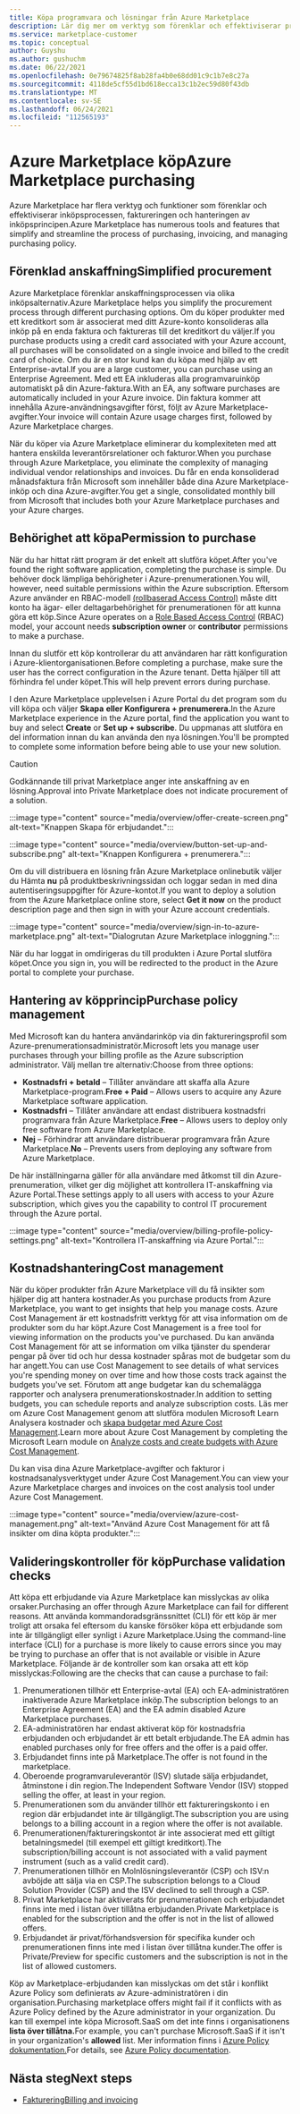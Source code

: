 ```yaml
---
title: Köpa programvara och lösningar från Azure Marketplace
description: Lär dig mer om verktyg som förenklar och effektiviserar programvaruinköp och -hantering i Azure Marketplace.
ms.service: marketplace-customer
ms.topic: conceptual
author: Guyshu
ms.author: gushuchm
ms.date: 06/22/2021
ms.openlocfilehash: 0e79674825f8ab28fa4b0e68dd01c9c1b7e8c27a
ms.sourcegitcommit: 4118de5cf55d1bd618ecca13c1b2ec59d80f43db
ms.translationtype: MT
ms.contentlocale: sv-SE
ms.lasthandoff: 06/24/2021
ms.locfileid: "112565193"
---
```

# <a name="azure-marketplace-purchasing"></a><span data-ttu-id="6f5a2-103">Azure Marketplace köp</span><span class="sxs-lookup"><span data-stu-id="6f5a2-103">Azure Marketplace purchasing</span></span>

<span data-ttu-id="6f5a2-104">Azure Marketplace har flera verktyg och funktioner som förenklar och effektiviserar inköpsprocessen, faktureringen och hanteringen av inköpsprincipen.</span><span class="sxs-lookup"><span data-stu-id="6f5a2-104">Azure Marketplace has numerous tools and features that simplify and streamline the process of purchasing, invoicing, and managing purchasing policy.</span></span>

## <a name="simplified-procurement"></a><span data-ttu-id="6f5a2-105">Förenklad anskaffning</span><span class="sxs-lookup"><span data-stu-id="6f5a2-105">Simplified procurement</span></span>

<span data-ttu-id="6f5a2-106">Azure Marketplace förenklar anskaffningsprocessen via olika inköpsalternativ.</span><span class="sxs-lookup"><span data-stu-id="6f5a2-106">Azure Marketplace helps you simplify the procurement process through different purchasing options.</span></span> <span data-ttu-id="6f5a2-107">Om du köper produkter med ett kreditkort som är associerat med ditt Azure-konto konsolideras alla inköp på en enda faktura och faktureras till det kreditkort du väljer.</span><span class="sxs-lookup"><span data-stu-id="6f5a2-107">If you purchase products using a credit card associated with your Azure account, all purchases will be consolidated on a single invoice and billed to the credit card of choice.</span></span> <span data-ttu-id="6f5a2-108">Om du är en stor kund kan du köpa med hjälp av ett Enterprise-avtal.</span><span class="sxs-lookup"><span data-stu-id="6f5a2-108">If you are a large customer, you can purchase using an Enterprise Agreement.</span></span> <span data-ttu-id="6f5a2-109">Med ett EA inkluderas alla programvaruinköp automatiskt på din Azure-faktura.</span><span class="sxs-lookup"><span data-stu-id="6f5a2-109">With an EA, any software purchases are automatically included in your Azure invoice.</span></span> <span data-ttu-id="6f5a2-110">Din faktura kommer att innehålla Azure-användningsavgifter först, följt av Azure Marketplace-avgifter.</span><span class="sxs-lookup"><span data-stu-id="6f5a2-110">Your invoice will contain Azure usage charges first, followed by Azure Marketplace charges.</span></span>

<span data-ttu-id="6f5a2-111">När du köper via Azure Marketplace eliminerar du komplexiteten med att hantera enskilda leverantörsrelationer och fakturor.</span><span class="sxs-lookup"><span data-stu-id="6f5a2-111">When you purchase through Azure Marketplace, you eliminate the complexity of managing individual vendor relationships and invoices.</span></span> <span data-ttu-id="6f5a2-112">Du får en enda konsoliderad månadsfaktura från Microsoft som innehåller både dina Azure Marketplace-inköp och dina Azure-avgifter.</span><span class="sxs-lookup"><span data-stu-id="6f5a2-112">You get a single, consolidated monthly bill from Microsoft that includes both your Azure Marketplace purchases and your Azure charges.</span></span>

## <a name="permission-to-purchase"></a><span data-ttu-id="6f5a2-113">Behörighet att köpa</span><span class="sxs-lookup"><span data-stu-id="6f5a2-113">Permission to purchase</span></span>

<span data-ttu-id="6f5a2-114">När du har hittat rätt program är det enkelt att slutföra köpet.</span><span class="sxs-lookup"><span data-stu-id="6f5a2-114">After you've found the right software application, completing the purchase is simple.</span></span> <span data-ttu-id="6f5a2-115">Du behöver dock lämpliga behörigheter i Azure-prenumerationen.</span><span class="sxs-lookup"><span data-stu-id="6f5a2-115">You will, however, need suitable permissions within the Azure subscription.</span></span> <span data-ttu-id="6f5a2-116">Eftersom Azure använder en RBAC-modell [(rollbaserad Access Control)](/azure/role-based-access-control/overview) måste  ditt  konto ha ägar- eller deltagarbehörighet för prenumerationen för att kunna göra ett köp.</span><span class="sxs-lookup"><span data-stu-id="6f5a2-116">Since Azure operates on a [Role Based Access Control](/azure/role-based-access-control/overview) (RBAC) model, your account needs **subscription owner** or **contributor** permissions to make a purchase.</span></span>

<span data-ttu-id="6f5a2-117">Innan du slutför ett köp kontrollerar du att användaren har rätt konfiguration i Azure-klientorganisationen.</span><span class="sxs-lookup"><span data-stu-id="6f5a2-117">Before completing a purchase, make sure the user has the correct configuration in the Azure tenant.</span></span> <span data-ttu-id="6f5a2-118">Detta hjälper till att förhindra fel under köpet.</span><span class="sxs-lookup"><span data-stu-id="6f5a2-118">This will help prevent errors during purchase.</span></span>

<span data-ttu-id="6f5a2-119">I den Azure Marketplace upplevelsen i Azure Portal du det program som du vill köpa och väljer **Skapa** **eller Konfigurera + prenumerera.**</span><span class="sxs-lookup"><span data-stu-id="6f5a2-119">In the Azure Marketplace experience in the Azure portal, find the application you want to buy and select **Create** or **Set up + subscribe**.</span></span> <span data-ttu-id="6f5a2-120">Du uppmanas att slutföra en del information innan du kan använda den nya lösningen.</span><span class="sxs-lookup"><span data-stu-id="6f5a2-120">You'll be prompted to complete some information before being able to use your new solution.</span></span>

> [!CAUTION]
> <span data-ttu-id="6f5a2-121">Godkännande till privat Marketplace anger inte anskaffning av en lösning.</span><span class="sxs-lookup"><span data-stu-id="6f5a2-121">Approval into Private Marketplace does not indicate procurement of a solution.</span></span>

:::image type="content" source="media/overview/offer-create-screen.png" alt-text="Knappen Skapa för erbjudandet.":::

:::image type="content" source="media/overview/button-set-up-and-subscribe.png" alt-text="Knappen Konfigurera + prenumerera.":::

<span data-ttu-id="6f5a2-124">Om du vill distribuera en lösning från Azure Marketplace onlinebutik väljer du Hämta **nu** på produktbeskrivningssidan och loggar sedan in med dina autentiseringsuppgifter för Azure-kontot.</span><span class="sxs-lookup"><span data-stu-id="6f5a2-124">If you want to deploy a solution from the Azure Marketplace online store, select **Get it now** on the product description page and then sign in with your Azure account credentials.</span></span>

:::image type="content" source="media/overview/sign-in-to-azure-marketplace.png" alt-text="Dialogrutan Azure Marketplace inloggning.":::

<span data-ttu-id="6f5a2-126">När du har loggat in omdirigeras du till produkten i Azure Portal slutföra köpet.</span><span class="sxs-lookup"><span data-stu-id="6f5a2-126">Once you sign in, you will be redirected to the product in the Azure portal to complete your purchase.</span></span>

## <a name="purchase-policy-management"></a><span data-ttu-id="6f5a2-127">Hantering av köpprincip</span><span class="sxs-lookup"><span data-stu-id="6f5a2-127">Purchase policy management</span></span>

<span data-ttu-id="6f5a2-128">Med Microsoft kan du hantera användarinköp via din faktureringsprofil som Azure-prenumerationsadministratör.</span><span class="sxs-lookup"><span data-stu-id="6f5a2-128">Microsoft lets you manage user purchases through your billing profile as the Azure subscription administrator.</span></span> <span data-ttu-id="6f5a2-129">Välj mellan tre alternativ:</span><span class="sxs-lookup"><span data-stu-id="6f5a2-129">Choose from three options:</span></span>

- <span data-ttu-id="6f5a2-130">**Kostnadsfri + betald** – Tillåter användare att skaffa alla Azure Marketplace-program.</span><span class="sxs-lookup"><span data-stu-id="6f5a2-130">**Free + Paid** – Allows users to acquire any Azure Marketplace software application.</span></span>
- <span data-ttu-id="6f5a2-131">**Kostnadsfri** – Tillåter användare att endast distribuera kostnadsfri programvara från Azure Marketplace.</span><span class="sxs-lookup"><span data-stu-id="6f5a2-131">**Free** – Allows users to deploy only free software from Azure Marketplace.</span></span>
- <span data-ttu-id="6f5a2-132">**Nej** – Förhindrar att användare distribuerar programvara från Azure Marketplace.</span><span class="sxs-lookup"><span data-stu-id="6f5a2-132">**No** – Prevents users from deploying any software from Azure Marketplace.</span></span>

<span data-ttu-id="6f5a2-133">De här inställningarna gäller för alla användare med åtkomst till din Azure-prenumeration, vilket ger dig möjlighet att kontrollera IT-anskaffning via Azure Portal.</span><span class="sxs-lookup"><span data-stu-id="6f5a2-133">These settings apply to all users with access to your Azure subscription, which gives you the capability to control IT procurement through the Azure portal.</span></span>

:::image type="content" source="media/overview/billing-profile-policy-settings.png" alt-text="Kontrollera IT-anskaffning via Azure Portal.":::

## <a name="cost-management"></a><span data-ttu-id="6f5a2-135">Kostnadshantering</span><span class="sxs-lookup"><span data-stu-id="6f5a2-135">Cost management</span></span>

<span data-ttu-id="6f5a2-136">När du köper produkter från Azure Marketplace vill du få insikter som hjälper dig att hantera kostnader.</span><span class="sxs-lookup"><span data-stu-id="6f5a2-136">As you purchase products from Azure Marketplace, you want to get insights that help you manage costs.</span></span> <span data-ttu-id="6f5a2-137">Azure Cost Management är ett kostnadsfritt verktyg för att visa information om de produkter som du har köpt.</span><span class="sxs-lookup"><span data-stu-id="6f5a2-137">Azure Cost Management is a free tool for viewing information on the products you've purchased.</span></span> <span data-ttu-id="6f5a2-138">Du kan använda Cost Management för att se information om vilka tjänster du spenderar pengar på över tid och hur dessa kostnader spåras mot de budgetar som du har angett.</span><span class="sxs-lookup"><span data-stu-id="6f5a2-138">You can use Cost Management to see details of what services you're spending money on over time and how those costs track against the budgets you've set.</span></span> <span data-ttu-id="6f5a2-139">Förutom att ange budgetar kan du schemalägga rapporter och analysera prenumerationskostnader.</span><span class="sxs-lookup"><span data-stu-id="6f5a2-139">In addition to setting budgets, you can schedule reports and analyze subscription costs.</span></span> <span data-ttu-id="6f5a2-140">Läs mer om Azure Cost Management genom att slutföra modulen Microsoft Learn Analysera kostnader och [skapa budgetar med Azure Cost Management](/learn/modules/analyze-costs-create-budgets-azure-cost-management/).</span><span class="sxs-lookup"><span data-stu-id="6f5a2-140">Learn more about Azure Cost Management by completing the Microsoft Learn module on [Analyze costs and create budgets with Azure Cost Management](/learn/modules/analyze-costs-create-budgets-azure-cost-management/).</span></span>

<span data-ttu-id="6f5a2-141">Du kan visa dina Azure Marketplace-avgifter och fakturor i kostnadsanalysverktyget under Azure Cost Management.</span><span class="sxs-lookup"><span data-stu-id="6f5a2-141">You can view your Azure Marketplace charges and invoices on the cost analysis tool under Azure Cost Management.</span></span>

:::image type="content" source="media/overview/azure-cost-management.png" alt-text="Använd Azure Cost Management för att få insikter om dina köpta produkter.":::

## <a name="purchase-validation-checks"></a><span data-ttu-id="6f5a2-143">Valideringskontroller för köp</span><span class="sxs-lookup"><span data-stu-id="6f5a2-143">Purchase validation checks</span></span>

<span data-ttu-id="6f5a2-144">Att köpa ett erbjudande via Azure Marketplace kan misslyckas av olika orsaker.</span><span class="sxs-lookup"><span data-stu-id="6f5a2-144">Purchasing an offer through Azure Marketplace can fail for different reasons.</span></span> <span data-ttu-id="6f5a2-145">Att använda kommandoradsgränssnittet (CLI) för ett köp är mer troligt att orsaka fel eftersom du kanske försöker köpa ett erbjudande som inte är tillgängligt eller synligt i Azure Marketplace.</span><span class="sxs-lookup"><span data-stu-id="6f5a2-145">Using the command-line interface (CLI) for a purchase is more likely to cause errors since you may be trying to purchase an offer that is not available or visible in Azure Marketplace.</span></span> <span data-ttu-id="6f5a2-146">Följande är de kontroller som kan orsaka att ett köp misslyckas:</span><span class="sxs-lookup"><span data-stu-id="6f5a2-146">Following are the checks that can cause a purchase to fail:</span></span>

1. <span data-ttu-id="6f5a2-147">Prenumerationen tillhör ett Enterprise-avtal (EA) och EA-administratören inaktiverade Azure Marketplace inköp.</span><span class="sxs-lookup"><span data-stu-id="6f5a2-147">The subscription belongs to an Enterprise Agreement (EA) and the EA admin disabled Azure Marketplace purchases.</span></span>
1. <span data-ttu-id="6f5a2-148">EA-administratören har endast aktiverat köp för kostnadsfria erbjudanden och erbjudandet är ett betalt erbjudande.</span><span class="sxs-lookup"><span data-stu-id="6f5a2-148">The EA admin has enabled purchases only for free offers and the offer is a paid offer.</span></span>
1. <span data-ttu-id="6f5a2-149">Erbjudandet finns inte på Marketplace.</span><span class="sxs-lookup"><span data-stu-id="6f5a2-149">The offer is not found in the marketplace.</span></span>
1. <span data-ttu-id="6f5a2-150">Oberoende programvaruleverantör (ISV) slutade sälja erbjudandet, åtminstone i din region.</span><span class="sxs-lookup"><span data-stu-id="6f5a2-150">The Independent Software Vendor (ISV) stopped selling the offer, at least in your region.</span></span>
1. <span data-ttu-id="6f5a2-151">Prenumerationen som du använder tillhör ett faktureringskonto i en region där erbjudandet inte är tillgängligt.</span><span class="sxs-lookup"><span data-stu-id="6f5a2-151">The subscription you are using belongs to a billing account in a region where the offer is not available.</span></span>
1. <span data-ttu-id="6f5a2-152">Prenumerationen/faktureringskontot är inte associerat med ett giltigt betalningsmedel (till exempel ett giltigt kreditkort).</span><span class="sxs-lookup"><span data-stu-id="6f5a2-152">The subscription/billing account is not associated with a valid payment instrument (such as a valid credit card).</span></span>
1. <span data-ttu-id="6f5a2-153">Prenumerationen tillhör en Molnlösningsleverantör (CSP) och ISV:n avböjde att sälja via en CSP.</span><span class="sxs-lookup"><span data-stu-id="6f5a2-153">The subscription belongs to a Cloud Solution Provider (CSP) and the ISV declined to sell through a CSP.</span></span>
1. <span data-ttu-id="6f5a2-154">Privat Marketplace har aktiverats för prenumerationen och erbjudandet finns inte med i listan över tillåtna erbjudanden.</span><span class="sxs-lookup"><span data-stu-id="6f5a2-154">Private Marketplace is enabled for the subscription and the offer is not in the list of allowed offers.</span></span>
1. <span data-ttu-id="6f5a2-155">Erbjudandet är privat/förhandsversion för specifika kunder och prenumerationen finns inte med i listan över tillåtna kunder.</span><span class="sxs-lookup"><span data-stu-id="6f5a2-155">The offer is Private/Preview for specific customers and the subscription is not in the list of allowed customers.</span></span>

<span data-ttu-id="6f5a2-156">Köp av Marketplace-erbjudanden kan misslyckas om det står i konflikt Azure Policy som definierats av Azure-administratören i din organisation.</span><span class="sxs-lookup"><span data-stu-id="6f5a2-156">Purchasing marketplace offers might fail if it conflicts with as Azure Policy defined by the Azure administrator in your organization.</span></span> <span data-ttu-id="6f5a2-157">Du kan till exempel inte köpa Microsoft.SaaS om det inte finns i organisationens **lista över tillåtna.**</span><span class="sxs-lookup"><span data-stu-id="6f5a2-157">For example, you can't purchase Microsoft.SaaS if it isn't in your organization's **allowed** list.</span></span> <span data-ttu-id="6f5a2-158">Mer information finns i [Azure Policy dokumentation.](/azure/governance/policy/)</span><span class="sxs-lookup"><span data-stu-id="6f5a2-158">For details, see [Azure Policy documentation](/azure/governance/policy/).</span></span>

## <a name="next-steps"></a><span data-ttu-id="6f5a2-159">Nästa steg</span><span class="sxs-lookup"><span data-stu-id="6f5a2-159">Next steps</span></span>

- [<span data-ttu-id="6f5a2-160">Fakturering</span><span class="sxs-lookup"><span data-stu-id="6f5a2-160">Billing and invoicing</span></span>](billing-invoicing.md)